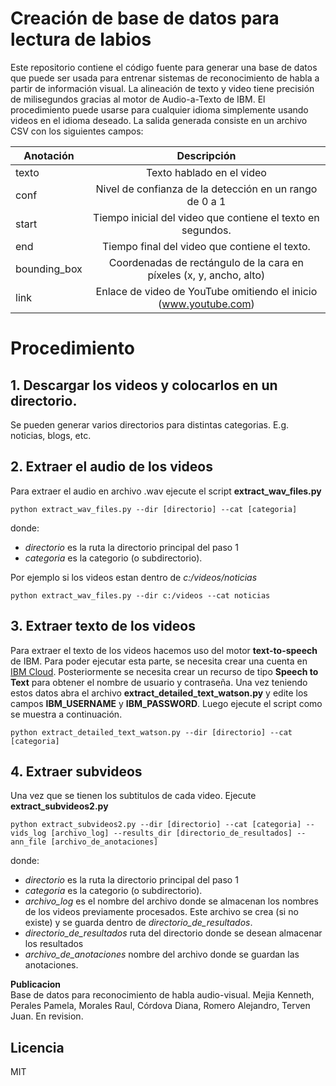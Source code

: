 # Creación de base de datos para lectura de labios
Este repositorio contiene el código fuente para generar una base de datos que puede ser usada para entrenar sistemas de reconocimiento de habla a partir de información visual. La alineación de texto y video tiene precisión de milisegundos gracias al motor de Audio-a-Texto de IBM. 
El procedimiento puede usarse para cualquier idioma simplemente usando videos en el idioma deseado.
La salida generada consiste en un archivo CSV con los siguientes campos:

| Anotación        | Descripción  | 
| ------------- |:-------------:|
| texto         | Texto hablado en el video |
| conf          | Nivel de confianza de la detección en un rango de 0 a 1       |
| start         | Tiempo inicial del video que contiene el texto en segundos.   |
| end           | Tiempo final del video que contiene el texto.                 |
| bounding_box  | Coordenadas de rectángulo de la cara en píxeles (x, y, ancho, alto)      |
| link          | Enlace de video de YouTube omitiendo el inicio (www.youtube.com)         |


# Procedimiento

## 1. Descargar los videos y colocarlos en un directorio.
Se pueden generar varios directorios para distintas categorias. E.g. noticias, blogs, etc.
## 2. Extraer el audio de los videos 
Para extraer el audio en archivo .wav ejecute el script **extract_wav_files.py**
```
python extract_wav_files.py --dir [directorio] --cat [categoria]
```
donde:
- *directorio* es la ruta la directorio principal del paso 1   
- *categoria* es la categorio (o subdirectorio). 

Por ejemplo si los videos estan dentro de *c:/videos/noticias* 
```
python extract_wav_files.py --dir c:/videos --cat noticias
```

## 3. Extraer texto de los videos
Para extraer el texto de los videos hacemos uso del motor **text-to-speech** de IBM.
Para poder ejecutar esta parte, se necesita crear una cuenta en [IBM Cloud](https://idaas.iam.ibm.com/idaas/mtfim/sps/authsvc?PolicyId=urn:ibm:security:authentication:asf:basicldapuser). Posteriormente se necesita crear un recurso de tipo **Speech to Text** para obtener el nombre de usuario y contraseña.
Una vez teniendo estos datos abra el archivo **extract_detailed_text_watson.py** y edite los campos **IBM_USERNAME** y **IBM_PASSWORD**. Luego ejecute el script como se muestra a continuación.
```
python extract_detailed_text_watson.py --dir [directorio] --cat [categoria]
```

## 4. Extraer subvideos
Una vez que se tienen los subtitulos de cada video. Ejecute **extract_subvideos2.py**
```
python extract_subvideos2.py --dir [directorio] --cat [categoria] --vids_log [archivo_log] --results_dir [directorio_de_resultados] --ann_file [archivo_de_anotaciones]
```
donde:
- *directorio* es la ruta la directorio principal del paso 1   
- *categoria* es la categorio (o subdirectorio). 
- *archivo_log* es el nombre del archivo donde se almacenan los nombres de los videos previamente procesados. Este archivo se crea (si no existe) y se guarda dentro de *directorio_de_resultados*.
- *directorio_de_resultados* ruta del directorio donde se desean almacenar los resultados
- *archivo_de_anotaciones* nombre del archivo donde se guardan las anotaciones.

**Publicacion**  
Base de datos para reconocimiento de habla audio-visual. 
Mejia Kenneth, Perales Pamela,  Morales Raul, Córdova Diana, Romero Alejandro, Terven Juan.
En revision.

Licencia
----

MIT